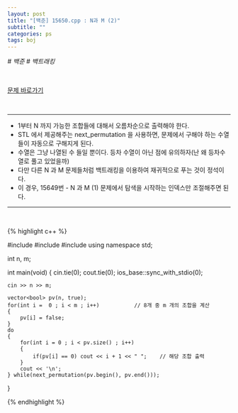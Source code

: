 ```yaml
---
layout: post
title: "[백준] 15650.cpp : N과 M (2)"
subtitle: ""
categories: ps
tags: boj
---
```


*# 백준 # 백트래킹*

<br>

[문제 바로가기](https://www.acmicpc.net/problem/15650)

<br>

---

- 1부터 N 까지 가능한 조합들에 대해서 오름차순으로 출력해야 한다.
- STL 에서 제공해주는 next_permutation 을 사용하면, 문제에서 구해야 하는 수열들이 자동으로 구해지게 된다.
- 수열은 그냥 나열된 수 들일 뿐이다. 등차 수열이 아닌 점에 유의하자(난 왜 등차수열로 풀고 있었을까)
- 다만 다른 N 과 M 문제들처럼 백트래킹을 이용하여 재귀적으로 푸는 것이 정석이다.
- 이 경우, 15649번 - N 과 M (1) 문제에서 탐색을 시작하는 인덱스만 조절해주면 된다.

---
<br>

{% highlight c++ %}

#include <iostream>
#include <algorithm>
#include <vector>
using namespace std;

int n, m;

int main(void)
{
    cin.tie(0);
    cout.tie(0);
    ios_base::sync_with_stdio(0);

    cin >> n >> m;

    vector<bool> pv(n, true);
    for(int i =  0 ; i < m ; i++)           // 8개 중 m 개의 조합을 계산
    {
        pv[i] = false;
    }
    do
    {
        for(int i = 0 ; i < pv.size() ; i++)
        {
            if(pv[i] == 0) cout << i + 1 << " ";    // 해당 조합 출력
        }
        cout << '\n';
    } while(next_permutation(pv.begin(), pv.end()));
}

{% endhighlight %}

